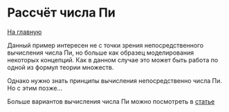 # Рассчёт числа Пи

[На главную](../../README.md)

Данный пример интересен не с точки зрения непосредственного вычисления числа Пи, но больше как образец моделирования некоторых концепций. Как в данном случае это может быть работа по одной из формул теории множеств.

Однако нужно знать принципы вычисления непосредственно числа Пи. Но с этим позже...

Больше вариантов вычисления числа Пи можно посмотреть в [статье](http://mech.math.msu.su/~shvetz/54/inf/perl-examples/PerlExamples_Pi.xhtml)